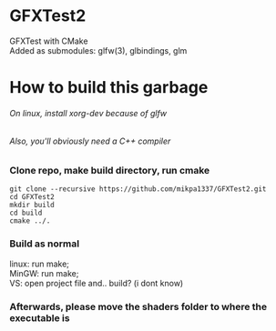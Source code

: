 # GFXTest2
GFXTest with CMake
\
Added as submodules: glfw(3), glbindings, glm
# How to build this garbage
###### On linux, install xorg-dev because of glfw
###### Also, you'll obviously need a C++ compiler

### Clone repo, make build directory, run cmake
```
git clone --recursive https://github.com/mikpa1337/GFXTest2.git
cd GFXTest2
mkdir build
cd build
cmake ../.
```
### Build as normal
linux: run make;
\
MinGW: run make;
\
VS: open project file and.. build? (i dont know)

### Afterwards, please move the shaders folder to where the executable is
